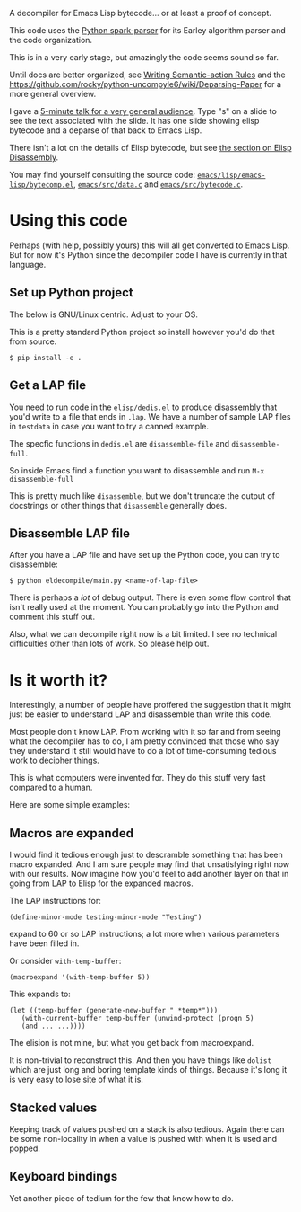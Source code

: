 A decompiler for Emacs Lisp bytecode... or at least a proof of concept.

This code uses the [Python spark-parser](https://pypi.python.org/pypi/spark_parser/) for its Earley algorithm parser and the code organization.

This is in a very early stage, but amazingly the code seems sound so
far.

Until docs are better organized, see
[Writing Semantic-action Rules](https://github.com/rocky/python-spark/wiki/Writing-Semantic-action-rules)
and the
https://github.com/rocky/python-uncompyle6/wiki/Deparsing-Paper for a
more general overview.

I gave a
[5-minute talk for a very general audience](http://rocky.github.io/NYC-Hackntell). Type
"s" on a slide to see the text associated with the slide. It has one
slide showing elisp bytecode and a deparse of that back to Emacs Lisp.


There isn't a lot on the details of Elisp bytecode, but see [the section on Elisp
Disassembly](https://www.gnu.org/software/emacs/manual/html_node/elisp/Disassembly.html).

You may find yourself consulting the source code: [`emacs/lisp/emacs-lisp/bytecomp.el`](http://git.savannah.gnu.org/cgit/emacs.git/tree/lisp/emacs-lisp/bytecomp.el),
[`emacs/src/data.c`](http://git.savannah.gnu.org/cgit/emacs.git/tree/src/data.c) and [`emacs/src/bytecode.c`](http://git.savannah.gnu.org/cgit/emacs.git/tree/src/bytecode.c).

# Using this code

Perhaps (with help, possibly yours) this will all get converted to
Emacs Lisp. But for now it's Python since the decompiler code I have
is currently in that language.

## Set up Python project

The below is GNU/Linux centric. Adjust to your OS.

This is a pretty standard Python project so install however you'd do that from source.


```
$ pip install -e .
```

## Get a LAP file

You need to run code in the `elisp/dedis.el` to produce disassembly
that you'd write to a file that ends in `.lap`.  We have a number of
sample LAP files in `testdata` in case you want to try a canned example.

The specfic functions in `dedis.el` are `disassemble-file` and `disassemble-full`.

So inside Emacs find a function you want to disassemble and run `M-x disassemble-full`

This is pretty much like `disassemble`, but we don't truncate the
output of docstrings or other things that `disassemble` generally does.

## Disassemble LAP file

After you have a LAP file and have set up the Python code, you can try to disassemble:

```
$ python eldecompile/main.py <name-of-lap-file>
```

There is perhaps a *lot* of debug output. There is even some flow
control that isn't really used at the moment. You can probably go into
the Python and comment this stuff out.

Also, what we can decompile right now is a bit limited. I see no
technical difficulties other than lots of work. So please help out.

# Is it worth it?

Interestingly, a number of people have proffered the suggestion that
it might just be easier to understand LAP and disassemble than write this code.

Most people don't know LAP. From working with it so far and from
seeing what the decompiler has to do, I am pretty convinced that those
who say they understand it still would have to do a lot of
time-consuming tedious work to decipher things.

This is what computers were invented for. They do this stuff very fast
compared to a human.

Here are some simple examples:

## Macros are expanded

I would find it tedious enough just to descramble something that has
been macro expanded. And I am sure people may find that unsatisfying
right now with our results. Now imagine how you'd feel to add another
layer on that in going from LAP to Elisp for the expanded macros.

The LAP instructions for:

```
(define-minor-mode testing-minor-mode "Testing")
```

expand to 60 or so LAP instructions; a lot more when various parameters
have been filled in.

Or consider `with-temp-buffer`:

```
(macroexpand '(with-temp-buffer 5))
```

This expands to:

```
(let ((temp-buffer (generate-new-buffer " *temp*")))
   (with-current-buffer temp-buffer (unwind-protect (progn 5)
   (and ... ...))))
```

The elision is not mine, but what you get back from macroexpand.

It is non-trivial to reconstruct this. And then you have things like
`dolist` which are just long and boring template kinds of
things. Because it's long it is very easy to lose site of what it is.

## Stacked values

Keeping track of values pushed on a stack is also tedious. Again there
can be some non-locality in when a value is pushed with when it is used and popped.

## Keyboard bindings

Yet another piece of tedium for the few that know how to do.
